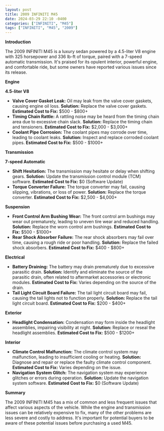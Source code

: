```yaml
---
layout: post
title: 2009 INFINITI M45
date: 2024-03-29 22:10 -0400
categories: ["INFINITI", "M45"]
tags: ["INFINITI", "M45", "2009"]
---
```

**Introduction**

The 2009 INFINITI M45 is a luxury sedan powered by a 4.5-liter V8 engine with 325 horsepower and 336 lb-ft of torque, paired with a 7-speed automatic transmission. It's praised for its opulent interior, powerful engine, and comfortable ride, but some owners have reported various issues since its release.

**Engine**

**4.5-liter V8**

* **Valve Cover Gasket Leak:** Oil may leak from the valve cover gaskets, causing engine oil loss. **Solution:** Replace the valve cover gaskets. **Estimated Cost to Fix:** $500 - $800+
* **Timing Chain Rattle:** A rattling noise may be heard from the timing chain area due to excessive chain slack. **Solution:** Replace the timing chain and tensioners. **Estimated Cost to Fix:** $2,000 - $3,000+
* **Coolant Pipe Corrosion:** The coolant pipes may corrode over time, leading to coolant leaks. **Solution:** Inspect and replace corroded coolant pipes. **Estimated Cost to Fix:** $500 - $1000+

**Transmission**

**7-speed Automatic**

* **Shift Hesitation:** The transmission may hesitate or delay when shifting gears. **Solution:** Update the transmission control module (TCM) software. **Estimated Cost to Fix:** $0 (Software Update)
* **Torque Converter Failure:** The torque converter may fail, causing slipping, vibrations, or loss of power. **Solution:** Replace the torque converter. **Estimated Cost to Fix:** $2,500 - $4,000+

**Suspension**

* **Front Control Arm Bushing Wear:** The front control arm bushings may wear out prematurely, leading to uneven tire wear and reduced handling. **Solution:** Replace the worn control arm bushings. **Estimated Cost to Fix:** $500 - $1000+
* **Rear Shock Absorber Failure:** The rear shock absorbers may fail over time, causing a rough ride or poor handling. **Solution:** Replace the failed shock absorbers. **Estimated Cost to Fix:** $400 - $800+

**Electrical**

* **Battery Draining:** The battery may drain prematurely due to excessive parasitic drain. **Solution:** Identify and eliminate the source of the parasitic drain, often related to aftermarket accessories or electronic modules. **Estimated Cost to Fix:** Varies depending on the source of the drain.
* **Tail Light Circuit Board Failure:** The tail light circuit board may fail, causing the tail lights not to function properly. **Solution:** Replace the tail light circuit board. **Estimated Cost to Fix:** $200 - $400+

**Exterior**

* **Headlight Condensation:** Condensation may form inside the headlight assemblies, impairing visibility at night. **Solution:** Replace or reseal the headlight assemblies. **Estimated Cost to Fix:** $500 - $1200+

**Interior**

* **Climate Control Malfunction:** The climate control system may malfunction, leading to insufficient cooling or heating. **Solution:** Diagnose and repair or replace the faulty climate control component. **Estimated Cost to Fix:** Varies depending on the issue.
* **Navigation System Glitch:** The navigation system may experience glitches or errors during operation. **Solution:** Update the navigation system software. **Estimated Cost to Fix:** $0 (Software Update)

**Summary**

The 2009 INFINITI M45 has a mix of common and less frequent issues that affect various aspects of the vehicle. While the engine and transmission issues can be relatively expensive to fix, many of the other problems are less severe and costly to address. It's important for potential buyers to be aware of these potential issues before purchasing a used M45.
